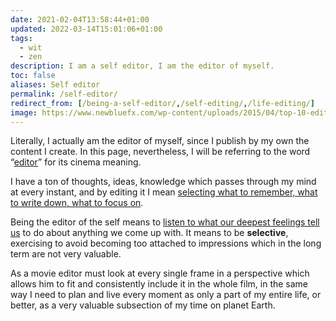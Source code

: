 ```yaml
---
date: 2021-02-04T13:58:44+01:00
updated: 2022-03-14T15:01:06+01:00
tags:
  - wit
  - zen
description: I am a self editor, I am the editor of myself.
toc: false
aliases: Self editor
permalink: /self-editor/
redirect_from: [/being-a-self-editor/,/self-editing/,/life-editing/]
image: https://www.newbluefx.com/wp-content/uploads/2015/04/top-10-edited-sequences.jpg
---
```

<div class='blue box'>Literally, I actually am the editor of myself, since I publish by my own the content I create. In this page, nevertheless, I will be referring to the word “<a href='https://www.merriam-webster.com/dictionary/editor' target='_blank' title='“editor” in the Merriam-Webster dictionary'>editor</a>” for its cinema meaning.</div>

I have a ton of thoughts, ideas, knowledge which passes through my mind at every instant, and by editing it I mean <u>selecting what to remember, what to write down, what to focus on</u>.

Being the editor of the self means to <u class='tick'>listen to what our deepest feelings tell us</u> to do about anything we come up with. It means to be **selective**, exercising to avoid becoming too attached to impressions which in the long term are not very valuable.

As a movie editor must look at every single frame in a perspective which allows him to fit and consistently include it in the whole film, in the same way I need to plan and live every moment as only a part of my entire life, or better, as a very valuable subsection of my time on planet Earth.
